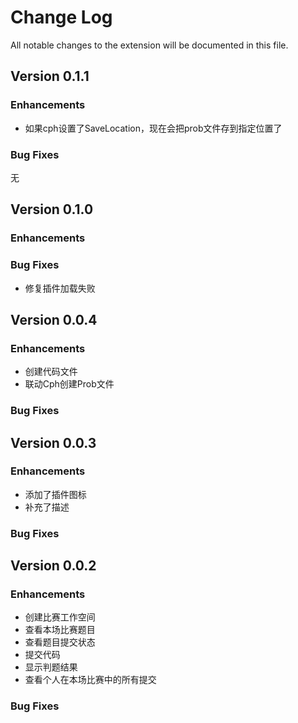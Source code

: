 # Change Log

All notable changes to the extension will be documented in this file.

## Version 0.1.1

### Enhancements

 - 如果cph设置了SaveLocation，现在会把prob文件存到指定位置了

### Bug Fixes

无

## Version 0.1.0

### Enhancements

### Bug Fixes

 - 修复插件加载失败

## Version 0.0.4

### Enhancements

 - 创建代码文件
 - 联动Cph创建Prob文件

### Bug Fixes



## Version 0.0.3

### Enhancements

 - 添加了插件图标
 - 补充了描述

### Bug Fixes



## Version 0.0.2

### Enhancements

 - 创建比赛工作空间
 - 查看本场比赛题目
 - 查看题目提交状态
 - 提交代码
 - 显示判题结果
 - 查看个人在本场比赛中的所有提交

### Bug Fixes
